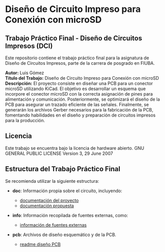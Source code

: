 # Diseño de Circuito Impreso para Conexión con microSD

## Trabajo Práctico Final - Diseño de Circuitos Impresos (DCI)

Este repositorio contiene el trabajo práctico final para la asignatura de Diseño de Circuitos Impresos, parte de la carrera de posgrado en FIUBA.

**Autor:** Luis Gómez  
**Título del Trabajo:** Diseño de Circuito Impreso para Conexión con microSD  
**Descripción:** El proyecto consiste en diseñar una PCB para un conector microSD utilizando KiCad. El objetivo es desarrollar un esquema que incorpore el conector microSD con la correcta asignación de pines para alimentación y comunicación. Posteriormente, se optimizará el diseño de la PCB para asegurar un trazado eficiente de las señales. Finalmente, se generarán los archivos Gerber necesarios para la fabricación de la PCB, fomentando habilidades en el diseño y preparación de circuitos impresos para la producción.

## Licencia

Este trabajo se encuentra bajo la licencia de hardware abierto. GNU GENERAL PUBLIC LICENSE Version 3, 29 June 2007

## Estructura del Trabajo Práctico Final

Se recomienda utilizar la siguiente estructura:

* **doc**: Información propia sobre el circuito, incluyendo:
  * [documentación del proyecto](./doc/README.md)
  * [documentación propuesta](./doc/propuesta/README.md)
  

* **info**: Información recopilada de fuentes externas, como:
  * [información de fuentes externas](./info/README.md)


* **pcb**: Archivos de diseño esquemático y de la PCB.
  * [readme diseño PCB](./pcb/README.md)

